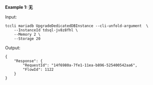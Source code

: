 **Example 1: 无**



Input: 

```
tccli mariadb UpgradeDedicatedDBInstance --cli-unfold-argument  \
    --InstanceId tdsql-jv8z8fhl \
    --Memory 2 \
    --Storage 20
```

Output: 
```
{
    "Response": {
        "RequestId": "14f6980a-7fe1-11ea-b896-525400542aa6",
        "FlowId": 1122
    }
}
```

